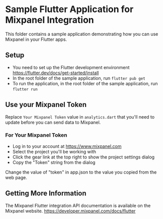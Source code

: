 # Sample Flutter Application for Mixpanel Integration

This folder contains a sample application demonstrating how you can use Mixpanel in your Flutter apps.

## Setup

- You need to set up the Flutter development environment
https://flutter.dev/docs/get-started/install
- In the root folder of the sample application, run `flutter pub get`
- To run the application, in the root folder of the sample application, run `flutter run`

## Use your Mixpanel Token

Replace `Your Mixpanel Token` value in `analytics.dart` that you'll need to update before you can send data to Mixpanel.

### For Your Mixpanel Token
- Log in to your account at https://www.mixpanel.com
- Select the project you'll be working with
- Click the gear link at the top right to show the project settings dialog
- Copy the "Token" string from the dialog

Change the value of "token" in app.json to the value you copied from the web page.

## Getting More Information
The Mixpanel Flutter integration API documentation is available on the Mixpanel website.
https://developer.mixpanel.com/docs/flutter